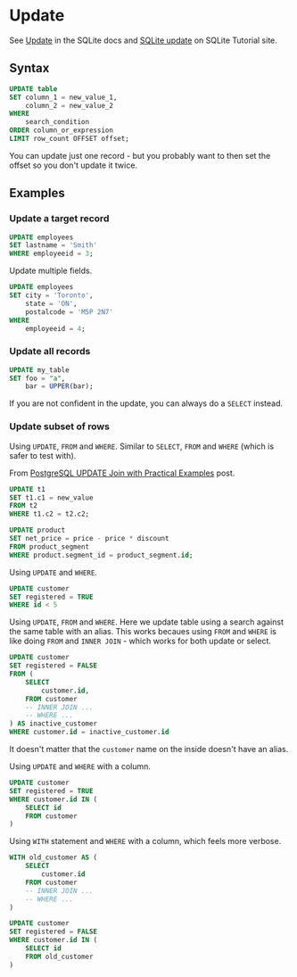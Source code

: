 # Update

See [Update](https://sqlite.org/lang_update.html) in the SQLite docs and [SQLite update](https://www.sqlitetutorial.net/sqlite-update/) on SQLite Tutorial site.


## Syntax

```sql
UPDATE table
SET column_1 = new_value_1,
    column_2 = new_value_2
WHERE
    search_condition
ORDER column_or_expression
LIMIT row_count OFFSET offset;
```

You can update just one record - but you probably want to then set the offset so you don't update it twice.


## Examples

### Update a target record

```sql
UPDATE employees
SET lastname = 'Smith'
WHERE employeeid = 3;
```

Update multiple fields.

```sql
UPDATE employees
SET city = 'Toronto',
    state = 'ON',
    postalcode = 'M5P 2N7'
WHERE
    employeeid = 4;
```


### Update all records

```sql
UPDATE my_table
SET foo = "a",
    bar = UPPER(bar);
```

If you are not confident in the update, you can always do a `SELECT` instead.


### Update subset of rows

Using `UPDATE`, `FROM` and `WHERE`. Similar to `SELECT`, `FROM` and `WHERE` (which is safer to test with). 

From [PostgreSQL UPDATE Join with Practical Examples](https://www.postgresqltutorial.com/postgresql-update-join/) post.

```sql
UPDATE t1
SET t1.c1 = new_value
FROM t2
WHERE t1.c2 = t2.c2;
```

```sql
UPDATE product
SET net_price = price - price * discount
FROM product_segment
WHERE product.segment_id = product_segment.id;
```

Using `UPDATE` and `WHERE`.

```sql
UPDATE customer
SET registered = TRUE
WHERE id < 5
```

Using `UPDATE`, `FROM` and `WHERE`. Here we update table using a search against the same table with an alias. This works becaues using `FROM` and `WHERE` is like doing `FROM` and `INNER JOIN` - which works for both update or select.

```sql
UPDATE customer
SET registered = FALSE
FROM (
	SELECT 
	    customer.id,
	FROM customer 
	-- INNER JOIN ...
    -- WHERE ...
) AS inactive_customer
WHERE customer.id = inactive_customer.id
```

It doesn't matter that the `customer` name on the inside doesn't have an alias.

Using `UPDATE` and `WHERE` with a column.

```sql
UPDATE customer
SET registered = TRUE
WHERE customer.id IN (
    SELECT id
    FROM customer
)
```

Using `WITH` statement and `WHERE` with a column, which feels more verbose.

```sql
WITH old_customer AS (
	SELECT 
	    customer.id
    FROM customer
    -- INNER JOIN ...
    -- WHERE ...
)

UPDATE customer
SET registered = FALSE
WHERE customer.id IN (
    SELECT id
    FROM old_customer
)
```
